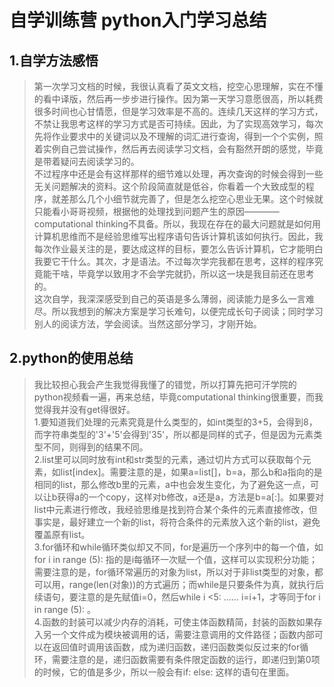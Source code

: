 # 自学训练营 python入门学习总结
## 1.自学方法感悟
>第一次学习文档的时候，我很认真看了英文文档，挖空心思理解，实在不懂的看中译版，然后再一步步进行操作。因为第一天学习意愿很高，所以耗费很多时间也心甘情愿，但是学习效率是不高的。连续几天这样的学习方式，不禁让我思考这样的学习方式是否可持续。因此，为了实现高效学习，每次先将作业要求中的关键词以及不理解的词汇进行查询，得到一个个实例，照着实例自己尝试操作，然后再去阅读学习文档，会有豁然开朗的感觉，毕竟是带着疑问去阅读学习的。<br>不过程序中还是会有这样那样的细节难以处理，再次查询的时候会得到一些无关问题解决的资料。这个阶段简直就是低谷，你看着一个大致成型的程序，就差那么几个小细节就完善了，但是怎么挖空心思业无果。这个时候就只能看小哥哥视频，根据他的处理找到问题产生的原因————computational thinking不具备。所以，我现在存在的最大问题就是如何用计算机思维而不是经验思维写出程序语句告诉计算机该如何执行。因此，我每次作业最关注的是，要达成这样的目标，要怎么告诉计算机，它才能明白我要它干什么。其次，才是语法。不过每次学完我都在思考，这样的程序究竟能干啥，毕竟学以致用才不会学完就扔，所以这一块是我目前还在思考的。<br>这次自学，我深深感受到自己的英语是多么薄弱，阅读能力是多么一言难尽。所以我想到的解决方案是学习长难句，以便完成长句子阅读；同时学习别人的阅读方法，学会阅读。当然这部分学习，才刚开始。
## 2.python的使用总结
>我比较担心我会产生我觉得我懂了的错觉，所以打算先把可汗学院的python视频看一遍，再来总结，毕竟computational thinking很重要，而我觉得我并没有get得很好。<br>1.要知道我们处理的元素究竟是什么类型的，如int类型的3+5，会得到8，而字符串类型的'3'+'5'会得到'35'，所以都是同样的式子，但是因为元素类型不同，则得到的结果不同。<br>2.list里可以同时放有int和str类型的元素，通过切片方式可以获取每个元素，如list[index]。需要注意的是，如果a=list[]，b=a，那么b和a指向的是相同的list，那么修改b里的元素，a中也会发生变化，为了避免这一点，可以让b获得a的一个copy，这样对b修改，a还是a，方法是b=a[:]。如果要对list中元素进行修改，我经验思维是找到符合某个条件的元素直接修改，但事实是，最好建立一个新的list，将符合条件的元素放入这个新的list，避免覆盖原有list。<br>3.for循环和while循环类似却又不同，for是遍历一个序列中的每一个值，如for i in range (5): 指的是i每循环一次赋一个值，这样可以实现积分功能；需要注意的是，for循环常遍历的对象为list，所以对于非list类型的对象，都可以用，range(len(对象))的方式遍历；而while是只要条件为真，就执行后续语句，要注意的是先赋值i=0，然后while i <5: …… i=i+1，才等同于for i in range (5): 。<br>4.函数的封装可以减少内存的消耗，可使主体函数精简，封装的函数如果存入另一个文件成为模块被调用的话，需要注意调用的文件路径；函数内部可以在返回值时调用该函数，成为递归函数，递归函数类似反过来的for循环，需要注意的是，递归函数需要有条件限定函数的运行，即递归到第0项的时候，它的值是多少，所以一般会有if: else: 这样的语句在里面。<br>
